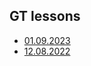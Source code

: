 ## GT lessons

- [01.09.2023](https://github.com/sl101/TEL-RAN_GT/tree/main/homeworks/01.09.2023/task_1.sql)
- [12.08.2022](https://sl101.github.io/TEL-RAN_GT/homeworks/12.08.2022/)
